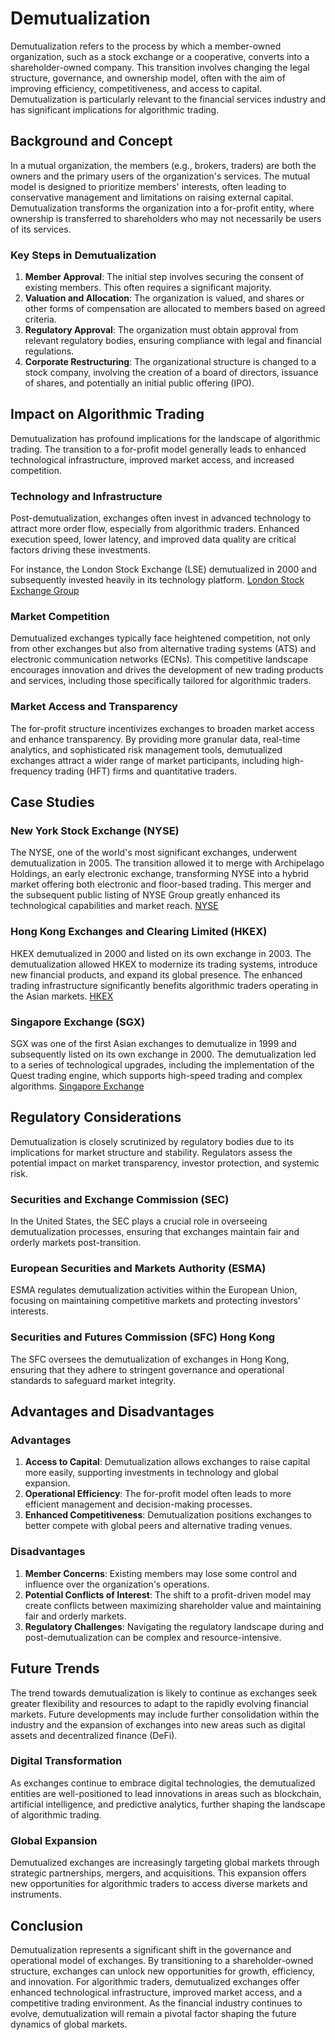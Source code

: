 # Demutualization

Demutualization refers to the process by which a member-owned organization, such as a stock exchange or a cooperative, converts into a shareholder-owned company. This transition involves changing the legal structure, governance, and ownership model, often with the aim of improving efficiency, competitiveness, and access to capital. Demutualization is particularly relevant to the financial services industry and has significant implications for algorithmic trading.

## Background and Concept
In a mutual organization, the members (e.g., brokers, traders) are both the owners and the primary users of the organization's services. The mutual model is designed to prioritize members' interests, often leading to conservative management and limitations on raising external capital. Demutualization transforms the organization into a for-profit entity, where ownership is transferred to shareholders who may not necessarily be users of its services.

### Key Steps in Demutualization
1. **Member Approval**: The initial step involves securing the consent of existing members. This often requires a significant majority.
2. **Valuation and Allocation**: The organization is valued, and shares or other forms of compensation are allocated to members based on agreed criteria.
3. **Regulatory Approval**: The organization must obtain approval from relevant regulatory bodies, ensuring compliance with legal and financial regulations.
4. **Corporate Restructuring**: The organizational structure is changed to a stock company, involving the creation of a board of directors, issuance of shares, and potentially an initial public offering (IPO).

## Impact on Algorithmic Trading
Demutualization has profound implications for the landscape of algorithmic trading. The transition to a for-profit model generally leads to enhanced technological infrastructure, improved market access, and increased competition.

### Technology and Infrastructure
Post-demutualization, exchanges often invest in advanced technology to attract more order flow, especially from algorithmic traders. Enhanced execution speed, lower latency, and improved data quality are critical factors driving these investments.

For instance, the London Stock Exchange (LSE) demutualized in 2000 and subsequently invested heavily in its technology platform. [London Stock Exchange Group](https://www.lseg.com/)

### Market Competition
Demutualized exchanges typically face heightened competition, not only from other exchanges but also from alternative trading systems (ATS) and electronic communication networks (ECNs). This competitive landscape encourages innovation and drives the development of new trading products and services, including those specifically tailored for algorithmic traders.

### Market Access and Transparency
The for-profit structure incentivizes exchanges to broaden market access and enhance transparency. By providing more granular data, real-time analytics, and sophisticated risk management tools, demutualized exchanges attract a wider range of market participants, including high-frequency trading (HFT) firms and quantitative traders.

## Case Studies

### New York Stock Exchange (NYSE)
The NYSE, one of the world's most significant exchanges, underwent demutualization in 2005. The transition allowed it to merge with Archipelago Holdings, an early electronic exchange, transforming NYSE into a hybrid market offering both electronic and floor-based trading. This merger and the subsequent public listing of NYSE Group greatly enhanced its technological capabilities and market reach. [NYSE](https://www.nyse.com/)

### Hong Kong Exchanges and Clearing Limited (HKEX)
HKEX demutualized in 2000 and listed on its own exchange in 2003. The demutualization allowed HKEX to modernize its trading systems, introduce new financial products, and expand its global presence. The enhanced trading infrastructure significantly benefits algorithmic traders operating in the Asian markets. [HKEX](https://www.hkex.com.hk/)

### Singapore Exchange (SGX)
SGX was one of the first Asian exchanges to demutualize in 1999 and subsequently listed on its own exchange in 2000. The demutualization led to a series of technological upgrades, including the implementation of the Quest trading engine, which supports high-speed trading and complex algorithms. [Singapore Exchange](https://www.sgx.com/)

## Regulatory Considerations
Demutualization is closely scrutinized by regulatory bodies due to its implications for market structure and stability. Regulators assess the potential impact on market transparency, investor protection, and systemic risk.

### Securities and Exchange Commission (SEC)
In the United States, the SEC plays a crucial role in overseeing demutualization processes, ensuring that exchanges maintain fair and orderly markets post-transition.

### European Securities and Markets Authority (ESMA)
ESMA regulates demutualization activities within the European Union, focusing on maintaining competitive markets and protecting investors' interests.

### Securities and Futures Commission (SFC) Hong Kong
The SFC oversees the demutualization of exchanges in Hong Kong, ensuring that they adhere to stringent governance and operational standards to safeguard market integrity.

## Advantages and Disadvantages

### Advantages
1. **Access to Capital**: Demutualization allows exchanges to raise capital more easily, supporting investments in technology and global expansion.
2. **Operational Efficiency**: The for-profit model often leads to more efficient management and decision-making processes.
3. **Enhanced Competitiveness**: Demutualization positions exchanges to better compete with global peers and alternative trading venues.

### Disadvantages
1. **Member Concerns**: Existing members may lose some control and influence over the organization's operations.
2. **Potential Conflicts of Interest**: The shift to a profit-driven model may create conflicts between maximizing shareholder value and maintaining fair and orderly markets.
3. **Regulatory Challenges**: Navigating the regulatory landscape during and post-demutualization can be complex and resource-intensive.

## Future Trends
The trend towards demutualization is likely to continue as exchanges seek greater flexibility and resources to adapt to the rapidly evolving financial markets. Future developments may include further consolidation within the industry and the expansion of exchanges into new areas such as digital assets and decentralized finance (DeFi).

### Digital Transformation
As exchanges continue to embrace digital technologies, the demutualized entities are well-positioned to lead innovations in areas such as blockchain, artificial intelligence, and predictive analytics, further shaping the landscape of algorithmic trading.

### Global Expansion
Demutualized exchanges are increasingly targeting global markets through strategic partnerships, mergers, and acquisitions. This expansion offers new opportunities for algorithmic traders to access diverse markets and instruments.

## Conclusion
Demutualization represents a significant shift in the governance and operational model of exchanges. By transitioning to a shareholder-owned structure, exchanges can unlock new opportunities for growth, efficiency, and innovation. For algorithmic traders, demutualized exchanges offer enhanced technological infrastructure, improved market access, and a competitive trading environment. As the financial industry continues to evolve, demutualization will remain a pivotal factor shaping the future dynamics of global markets.